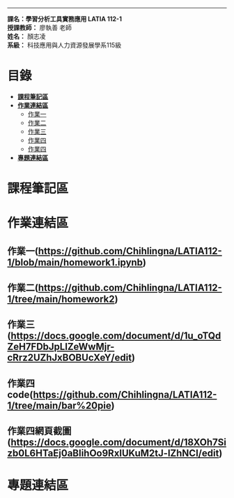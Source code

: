 ***
**課名：學習分析工具實務應用 LATIA 112-1**  
**授課教師：** 廖執善 老師  
**姓名：** 顏志凌  
**系級：** 科技應用與人力資源發展學系115級  
  
# 目錄
* [**課程筆記區**](https://github.com/ett9292/LATIA112-1#課程筆記區)  
* [**作業連結區**](https://github.com/ett9292/LATIA112-1#作業連結區)  
  * [作業一](https://github.com/ett9292/LATIA112-1#作業一)  
  * [作業二](https://github.com/ett9292/LATIA112-1#作業二)
  * [作業三](https://github.com/ett9292/LATIA112-1#作業三)
  * [作業四](https://github.com/ett9292/LATIA112-1#作業四code)
  * [作業四](https://github.com/ett9292/LATIA112-1#作業四網頁截圖)
* [**專題連結區**](https://github.com/ett9292/LATIA112-1#專題連結區)

# 課程筆記區 
# 作業連結區 
## 作業一(https://github.com/Chihlingna/LATIA112-1/blob/main/homework1.ipynb)
## 作業二(https://github.com/Chihlingna/LATIA112-1/tree/main/homework2)
## 作業三(https://docs.google.com/document/d/1u_oTQdZeH7FDbJpLlZeWwMjr-cRrz2UZhJxBOBUcXeY/edit)
## 作業四code(https://github.com/Chihlingna/LATIA112-1/tree/main/bar%20pie)
## 作業四網頁截圖(https://docs.google.com/document/d/18XOh7Sizb0L6HTaEj0aBIihOo9RxIUKuM2tJ-lZhNCI/edit)
# 專題連結區


